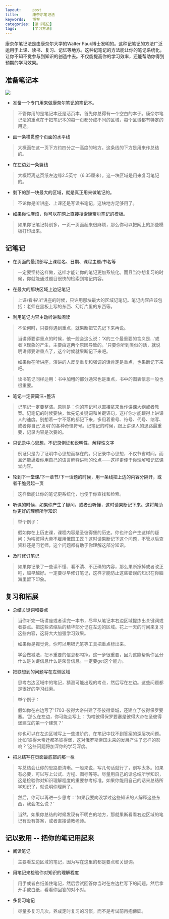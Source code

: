 ```yaml
---
layout:     post
title:      康奈尔笔记法
keywords:   博客
categories: [读书笔记]
tags:	    [学习方法]
---
```


康奈尔笔记法是由康奈尔大学的Walter Pauk博士发明的。这种记笔记的方法广泛运用于上课、读书、复习、记忆等地方。这种记笔记的方法能让你的笔记系统化，让你不知不觉参与到知识的创造中去。不仅能提高你的学习效率，还能帮助你得到预期的学习效果。

## 准备笔记本

![](/images_2017/notes_1.jpg)
* 准备一个专门用来做康奈尔笔记的笔记本。
 > 不管你用的是笔记本还是活页本，首先你总得有一个空白的本子。康奈尔笔记法的重点在于把笔记本的每一页都分成不同的区域，每个区域都有特定的用途。

* 画一条横贯整个页面的水平线
> 大概画在这一页下方约四分之一高度的地方。这条线的下方是用来作总结的。

* 在左边划一条竖线
> 大概距离这页纸左边缘2.5英寸（6.35厘米）。这一块区域是用来复习笔记的。

* 剩下的那一块最大的区域，就是真正用来做笔记的。
> 不论你是听讲座、上课还是写读书笔记，这块地方足够用了。

* 如果你怕麻烦，你可以在网上直接搜索康奈尔笔记的模板。
> 如果你记笔记特别多，一页一页画起来很麻烦，那么你可以把网上的那些模板打印出来。

## 记笔记

* 在页面的最顶部写上课程名、日期、课程主题/书名等
 > 一定要坚持这样做，这样才能让你的笔记更加系统化。而且当你想复习的时候，你就能通过题目很快的检索到笔记内容。

* 在最大的那块区域上边记笔记
> 上课\看书\听讲座的时候，只许用那块最大的区域记笔记。笔记内容应该包括：老师在黑板上写的东西、幻灯片里的东西等。

* 利用笔记内容主动听讲和阅读
> 不论何时，只要你遇到重点，就果断把它先记下来再说。
>    
> 当讲师要讲重点的时候，他一般会这么说：'X的三个最重要的含义是…'或者'X现象的产生，主要由这两个原因导致的。'只要你听到类似的话，就说明讲师要讲重点了，这个时候就果断记下来吧。
>
>如果你在听讲座，演讲的人反复重复和强调的话肯定是重点，也果断记下来吧。

>读书笔记同样适用：书中加粗的部分通常也是重点，书中的图表信息一般也很重要。

* 笔记一定要简洁+整洁
> 记笔记一定要整洁。原则是：你的笔记可以直接拿来当作讲课大纲或者教案。记笔记的时候要快，优先记关键词和关键语句，这样你才能跟得上讲课人的速度。别想着一字不落的都记下来，多用着重号、符号、代号、缩写、或者你自己'发明'的各种奇怪符号。记笔记的时候，跟上讲课人的思路最重要，记录内容是次要的。

* 只记录中心思想，不记录例证和说明性、解释性文字
> 例证只是为了证明中心思想而存在的。只记录中心思想，不仅节省时间，而且还能逼着你用自己的语言解释讲师的论点——这样更便于你理解和记忆课堂内容。

* 轮到下一堂课/下一章节/下一话题的时候，用一条线把上边的内容分隔开，或者干脆另起一页
> 这样做能让你的笔记更系统化，也便于你查找和检索。

* 听课的时候，如果你产生了疑问，或者没听懂，这时请果断记下来。这将帮助你更好的理解所学知识
> 举个例子：

> 假如你在上历史课，课程内容是圣彼得堡的历史。你也许会产生这样的疑问：为啥彼得大帝不雇用俄国工匠？这时请果断记下这个问题，不管以后查资料还是问老师，这个问题都有助于你理解这部分知识。

* 及时修订笔记
> 如果你记录了一些读不懂、看不清、不正确的内容，那么果断擦掉或者改正吧，越早越好。一定要尽早修订笔记，这样才能防止这些错误的知识在你脑海里留下印象。

## 复习和拓展

* 总结关键词和要点
 > 当你听完一场讲座或者读完一本书，尽早从笔记本右边区域提炼出关键词或者要点。把这些浓缩后的精华部分记在左边的区域。花上一天的时间来复习这些内容，这将大大加强学习效果。

>如果你是视觉党，你可以用银光笔等工具把重点标出来。

>学会做减法，把不重要的信息都勾掉。这一步很重要，因为这能帮助你区分什么是关键信息什么是荣誉信息。一定要get这个能力。


* 把联想到的问题写在左侧区域
> 思考右边区域中的笔记，猜测可能出现的考点，然后写在左边。这些问题都是很好的学习线索。

> 举个例子：

>假如你在右边写了'1703-彼得大帝兴建了圣彼得堡城，还建立了彼得保罗要塞。'那么在左边，你可能会写上：'为啥彼得保罗要塞是彼得大帝在圣彼得堡建立的第一个建筑？'

>你也可以在左边区域写上一些进阶的、在笔记中找不到答案的深层次问题。比如'彼得大帝迁都圣彼得堡，这对俄罗斯帝国未来的发展产生了怎样的影响？'这些问题将加深你的学习深度。

* 把总结写在页面最底部的那一栏
 > 写总结会让你的思路更清晰。一般来说，写几句话就行了，别写太多。如果有必要，可以写上公式、方程、图标等等。尽量用自己的话总结所学知识，这是检验你对知识理解程度的重要参考标准。如果你能用自己的话来总结所学知识了，就说明你理解了。

>然后，你可以再进一步思考：'如果我要向没学过这些知识的人解释这些东西，我会怎么说？'

>当然，如果你总结的时候发现有不明白的地方，那就果断看看右边区域的笔记有没有答案，或者直接请教老师。

## 记以致用 -- 把你的笔记用起来

* 阅读笔记
> 主要看左边区域的笔记，因为写在这里的都是要点和关键词。

* 用笔记来检验你对知识的理解程度
> 用手或者白纸盖住笔记，然后尝试回答你当时在左边栏写下的问题。然后拿开手或白纸，看看你回答的对不对。

* 多复习笔记
> 尽量多复习几次，养成定时复习的习惯，而不是考试前再抱佛脚。


